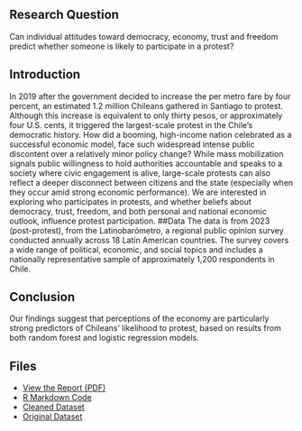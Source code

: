 ## Research Question 
Can individual attitudes toward democracy, economy, trust and freedom predict whether someone is likely to participate in a protest?
## Introduction
In 2019 after the government decided to increase the per metro fare by four percent, an estimated 1.2 million Chileans gathered in Santiago to protest. Although this increase is equivalent to only thirty pesos, or approximately four U.S. cents, it triggered the largest-scale protest in the Chile’s democratic history. How did a booming, high-income nation celebrated as a successful economic model, face such widespread intense public discontent over a relatively minor policy change? While mass mobilization signals public willingness to hold authorities accountable and speaks to a society where civic engagement is alive, large-scale protests can also reflect a deeper disconnect between citizens and the state (especially when they occur amid strong economic performance). We are interested in exploring who participates in protests, and whether beliefs about democracy, trust, freedom, and both personal and national economic outlook, influence protest participation.
##Data
The data is from 2023 (post-protest), from the Latinobarómetro, a regional public opinion survey conducted annually across 18 Latin American countries. The survey covers a wide range of political, economic, and social topics and includes a nationally representative sample of approximately 1,200 respondents in Chile.
## Conclusion
Our findings suggest that perceptions of the economy are particularly strong predictors of Chileans’ likelihood to protest, based on results from both random forest and logistic regression models.
## Files

- [View the Report (PDF)](FINAL%20(1).pdf)
- [R Markdown Code](FINAL.Rmd)
- [Cleaned Dataset](stats0218_finaldata.csv)
- [Original Dataset](2023_renamed%20(1).dta)


